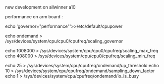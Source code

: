 new development on allwinner a10

performance on arm board :

echo 'governor="performance"'>>/etc/default/cpupower

echo ondemand > /sys/devices/system/cpu/cpu0/cpufreq/scaling_governor
 
echo 1008000 > /sys/devices/system/cpu/cpu0/cpufreq/scaling_max_freq
echo 408000 > /sys/devices/system/cpu/cpu0/cpufreq/scaling_min_freq
 
echo 25 > /sys/devices/system/cpu/cpufreq/ondemand/up_threshold
echo 10 > /sys/devices/system/cpu/cpufreq/ondemand/sampling_down_factor
echo 1 > /sys/devices/system/cpu/cpufreq/ondemand/io_is_busy
